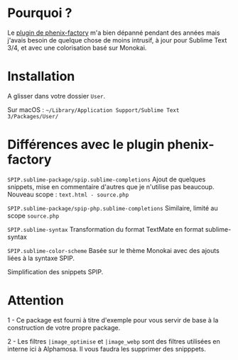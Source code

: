 # Pourquoi ?

Le [plugin de phenix-factory](https://github.com/phenix-factory/Sublime-SPIP) m'a bien dépanné pendant des années mais j'avais besoin de quelque chose de moins intrusif, à jour pour Sublime Text 3/4, et avec une colorisation basé sur Monokai.


# Installation

A glisser dans votre dossier `User`.

Sur macOS : `~/Library/Application Support/Sublime Text 3/Packages/User/`


# Différences avec le plugin phenix-factory

`SPIP.sublime-package/spip.sublime-completions`
Ajout de quelques snippets, mise en commentaire d'autres que je n'utilise pas beaucoup. Nouveau scope : `text.html - source.php`

`SPIP.sublime-package/spip-php.sublime-completions`
Similaire, limité au scope `source.php`

`SPIP.sublime-syntax`
Transformation du format TextMate en format sublime-syntax

`SPIP.sublime-color-scheme`
Basée sur le thème Monokai avec des ajouts liées à la syntaxe SPIP.

Simplification des snippets SPIP.

# Attention

1 - Ce package est fourni à titre d'exemple pour vous servir de base à la construction de votre propre package.

2 - Les filtres `|image_optimise` et `|image_webp` sont des filtres utilisées en interne ici à Alphamosa. Il vous faudra les supprimer des snipppets.
